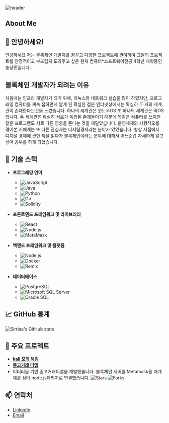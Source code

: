 ![header](https://capsule-render.vercel.app/api?type=soft&color=timeGradient&text=Welcome%20to%20Sangmin's%20GitHub%20👋&animation=twinkling&fontSize=35&fontAlignY=40&fontAlign=50&height=150)





## About Me

## 👋 안녕하세요!

안녕하세요 저는 블록체인 개발자를 꿈꾸고 다양한 프로젝트에 관여하여 그들의 프로젝트를 안정적이고 부드럽게 도와주고 싶은 현재 컴퓨터*소프트웨어전공 4학년 재학중인 송상민입니다.

## 블록체인 개발자가 되려는 이유

 처음에는 인프라 개발자가 되기 위해, 리눅스와 네트워크 실습을 많이 하였지만, 프로그래밍 컴퓨터를 계속 접하면서 알게 된 확실한 점은 인터넷상에서는 확실히 두 개의 세계관이 존재한다는것을 느꼈습니다.  하나의 세계관은 윈도우OS 또 하나의 세계관은 맥OS입니다. 두 세계관은 확실히 서로가 독립된 존재들이기 때문에 똑같은 컴퓨터를 쓰지만 같은 프로그램도 서로 다른 영향을 준다는 것을 깨달았습니다. 운영채제의 시행착오를 겪어본 저에게는 또 다른 관심사는 디지털경제라는 분야가 있었습니다. 항상 서점에서 디지털 경제에 관한 책을 읽다가 블록체인이라는 분야에 대해서 어느순간 자세하게 알고 싶어 공부를 하게 되었습니다. 

## 🌟 기술 스택

- **프로그래밍 언어**
  - ![JavaScript](https://img.shields.io/badge/JavaScript-ES6+-yellow)
  - ![Java](https://img.shields.io/badge/Java-8+-orange)
  - ![Python](https://img.shields.io/badge/Python-3.8+-blue)
  - ![Go](https://img.shields.io/badge/Go-1.16+-cyan)
  - ![Solidity](https://img.shields.io/badge/Solidity-0.8+-gray)

- **프론트엔드 프레임워크 및 라이브러리**
  - ![React](https://img.shields.io/badge/React-JS-blue)
  - ![Node.js](https://img.shields.io/badge/Node.js-JS-green)
  - ![MetaMask](https://img.shields.io/badge/MetaMask-Wallet-orange)

- **백엔드 프레임워크 및 플랫폼**
  - ![Node.js](https://img.shields.io/badge/Node.js-JS-green)
  - ![Docker](https://img.shields.io/badge/Docker-Container-blue)
  - ![Remix](https://img.shields.io/badge/Remix-Framework-purple)

- **데이터베이스**
  - ![PostgreSQL](https://img.shields.io/badge/PostgreSQL-DB-lightblue)
  - ![Microsoft SQL Server](https://img.shields.io/badge/Microsoft_SQL_Server-DB-red)
  - ![Oracle SQL](https://img.shields.io/badge/Oracle_SQL-DB-orange)

## 📈 GitHub 통계

![Sirriaa's GitHub stats](https://github-readme-stats.vercel.app/api?username=Sirriaa&show_icons=true&theme=radical)

## 🚀 주요 프로젝트
- **[kali 모의 해킹](https://github.com/Sirriaa/Ettercap-)**
- **[중고거래 디앱](https://github.com/Sirriaa/ELK/tree/main)**
- 
  이더리움 기반 중고거래디앱을 개발했습니다. 블록체인 서버를 Metamask를 매개체를 삼아 node.js패키지로 연결했습니다. 
  ![Stars](https://encrypted-tbn0.gstatic.com/images?q=tbn:ANd9GcT-r4oOGROCkeOPa_wrX12WwDCrOw-2HKSgeQ&s) ![Forks](https://img.shields.io/github/forks/yourusername/project-name?style=social)

## 📫 연락처

- [LinkedIn](https://www.linkedin.com/in/yourusername/)
- [Email](mailto:game15091509@icloud.com)
